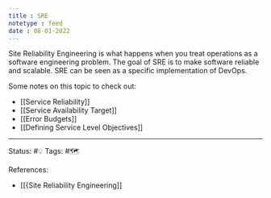 ```yaml
---
title : SRE
notetype : feed
date : 08-01-2022
---
```


Site Reliability Engineering is what happens when you treat operations as a software engineering problem. The goal of SRE is to make software reliable and scalable. SRE can be seen as a specific implementation of DevOps.

Some notes on this topic to check out:
- [[Service Reliability]]
- [[Service Availability Target]]
- [[Error Budgets]]
- [[Defining Service Level Objectives]]

-----

Status: #💡 
Tags: #🗺️ 

References:
- [[{Site Reliability Engineering]]
